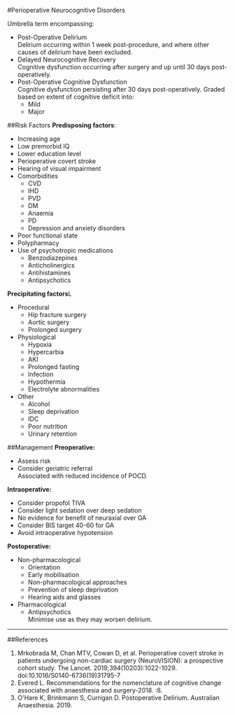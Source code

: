 #Perioperative Neurocognitive Disorders

Umbrella term encompassing:
* Post-Operative Delirium  
Delirium occurring within 1 week post-procedure, and where other causes of delirium have been excluded.
* Delayed Neurocognitive Recovery  
Cognitive dysfunction occurring after surgery and up until 30 days post-operatively.
* Post-Operative Cognitive Dysfunction  
Cognitive dysfunction persisting after 30 days post-operatively. Graded based on extent of cognitive deficit into:
	* Mild
	* Major

##Risk Factors
**Predisposing factors**:
* Increasing age
* Low premorbid IQ
* Lower education level
* Perioperative covert stroke
* Hearing of visual impairment
* Comorbidities
	* CVD
	* IHD
	* PVD
	* DM
	* Anaemia
	* PD
	* Depression and anxiety disorders
* Poor functional state
* Polypharmacy
* Use of psychotropic medications
	* Benzodiazepines
	* Anticholinergics
	* Antihistamines
	* Antipsychotics


**Precipitating factors**L
* Procedural
	* Hip fracture surgery
	* Aortic surgery
	* Prolonged surgery
* Physiological
	* Hypoxia
	* Hypercarbia
	* AKI
	* Prolonged fasting
	* Infection
	* Hypothermia
	* Electrolyte abnormalities
* Other
	* Alcohol
	* Sleep deprivation
	* IDC
	* Poor nutrition
	* Urinary retention


##Management
**Preoperative:**
* Assess risk
* Consider geriatric referral  
Associated with reduced incidence of POCD.


**Intraoperative:**
* Consider propofol TIVA
* Consider light sedation over deep sedation
* No evidence for benefit of neuraxial over GA
* Consider BIS target 40-60 for GA
* Avoid intraoperative hypotension


**Postoperative:**
* Non-pharmacological
	* Orientation
	* Early mobilisation
	* Non-pharmacological approaches
	* Prevention of sleep deprivation
	* Hearing aids and glasses
* Pharmacological
	* Antipsychotics  
	Minimise use as they may worsen delirium.


---
##References
1. Mrkobrada M, Chan MTV, Cowan D, et al. Perioperative covert stroke in patients undergoing non-cardiac surgery (NeuroVISION): a prospective cohort study. The Lancet. 2019;394(10203):1022-1029. doi:10.1016/S0140-6736(19)31795-7
2. Evered L. Recommendations for the nomenclature of cognitive change associated with anaesthesia and surgery-2018. :8.
3. O'Hare K, Brinkmann S, Currigan D. Postoperative Delirium. Australian Anaesthesia. 2019.